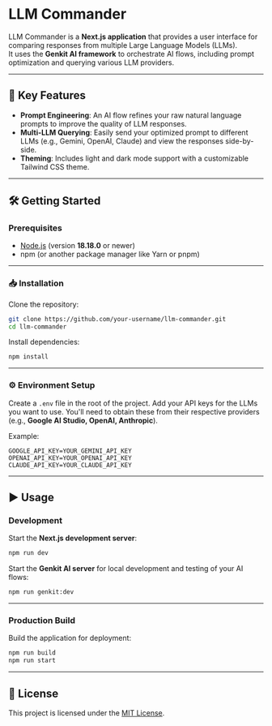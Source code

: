 # LLM Commander

LLM Commander is a **Next.js application** that provides a user interface for comparing responses from multiple Large Language Models (LLMs).  
It uses the **Genkit AI framework** to orchestrate AI flows, including prompt optimization and querying various LLM providers.

---

## 🚀 Key Features

- **Prompt Engineering**: An AI flow refines your raw natural language prompts to improve the quality of LLM responses.  
- **Multi-LLM Querying**: Easily send your optimized prompt to different LLMs (e.g., Gemini, OpenAI, Claude) and view the responses side-by-side.  
- **Theming**: Includes light and dark mode support with a customizable Tailwind CSS theme.  

---

## 🛠️ Getting Started

### Prerequisites
- [Node.js](https://nodejs.org/) (version **18.18.0** or newer)  
- npm (or another package manager like Yarn or pnpm)  

---

### 📥 Installation

Clone the repository:

```bash
git clone https://github.com/your-username/llm-commander.git
cd llm-commander
````

Install dependencies:

```bash
npm install
```

---

### ⚙️ Environment Setup

Create a `.env` file in the root of the project.
Add your API keys for the LLMs you want to use. You'll need to obtain these from their respective providers (e.g., **Google AI Studio, OpenAI, Anthropic**).

Example:

```env
GOOGLE_API_KEY=YOUR_GEMINI_API_KEY
OPENAI_API_KEY=YOUR_OPENAI_API_KEY
CLAUDE_API_KEY=YOUR_CLAUDE_API_KEY
```

---

## ▶️ Usage

### Development

Start the **Next.js development server**:

```bash
npm run dev
```

Start the **Genkit AI server** for local development and testing of your AI flows:

```bash
npm run genkit:dev
```

---

### Production Build

Build the application for deployment:

```bash
npm run build
npm run start
```

---

## 📄 License

This project is licensed under the [MIT License](LICENSE).

```
